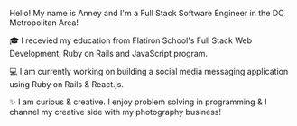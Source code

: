 Hello! My name is Anney and I'm a Full Stack Software Engineer in the DC Metropolitan Area!

🎓  I recevied my education from Flatiron School's Full Stack Web Development, Ruby on Rails and JavaScript program.

💻  I am currently working on building a social media messaging application using Ruby on Rails & React.js.

✨  I am curious & creative. I enjoy problem solving in programming & I channel my creative side with my photography business!

